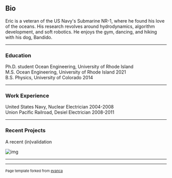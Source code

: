 ## Bio

Eric is a veteran of the US Navy's Submarine NR-1, where he found his love of the oceans.  His research revolves around hydrodynamics, algorithm development, and soft robotics.  He enjoys the gym, dancing, and hiking with his dog, Bandido.  

---
### Education

Ph.D. student Ocean Engineering, University of Rhode Island  
M.S. Ocean Engineering, University of Rhode Island 2021  
B.S. Physics, University of Colorado 2014  

---
### Work Experience

United States Navy, Nuclear Electrician 2004-2008  
Union Pacific Railroad, Desiel Electrician 2008-2011  

---
### Recent Projects

A recent (in)validation  

![img](./wkfWall.pmg)

---




---
<p style="font-size:11px">Page template forked from <a href="https://github.com/evanca/quick-portfolio">evanca</a></p>
<!-- Remove above link if you don't want to attibute -->
